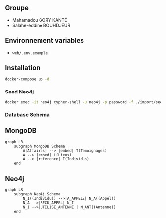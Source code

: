 ## Groupe

- Mahamadou GORY KANTÉ
- Salahe-eddine BOUHDJEUR

## Environnement variables

- `web/.env.example`

## Installation

```bash
docker-compose up -d
```

### Seed Neo4j

```bash
docker exec -it neo4j cypher-shell -u neo4j -p password -f ./import/seed-neo4j.cypher
```

### Database Schema

## MongoDB

```mermaid
graph LR
    subgraph MongoDB Schema
        A[Affaires] --> |embed| T(Temoignages)
        A --> |embed| L(Lieux)
        A --> |reference| I(Individus)
    end
```

## Neo4j

```mermaid
graph LR
    subgraph Neo4j Schema
        N_I((Individu)) -->|A_APPELE| N_A((Appel))
        N_A -->|RECU_APPEL| N_I
        N_I -->|UTILISE_ANTENNE | N_ANT((Antenne))
    end
```
